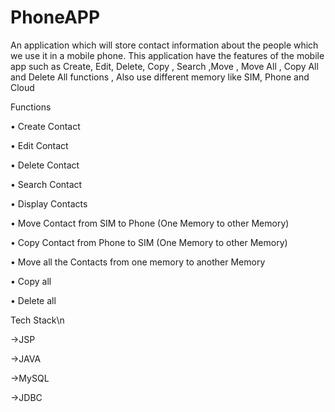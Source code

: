 # PhoneAPP

An application which will store contact information about the people which we use it in a mobile phone. This application have the features of the mobile app such as Create, Edit, Delete, Copy , Search ,Move , Move All , Copy All and Delete All functions , Also use different memory like SIM, Phone and Cloud

Functions

•	Create Contact

•	Edit Contact

•	Delete Contact

•	Search Contact

•	Display Contacts

•	Move Contact from SIM to Phone (One Memory to other Memory)

•	Copy Contact from Phone to SIM (One Memory to other Memory)

•	Move all the Contacts from one memory to another Memory

•	Copy all

•	Delete all



Tech Stack\n

->JSP

->JAVA

->MySQL

->JDBC

